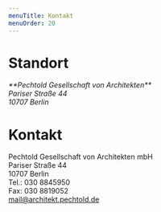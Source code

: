 ```yaml
---
menuTitle: Kontakt
menuOrder: 20
---
```


# Standort

<address lat="52.49778" long="13.31968">
**Pechtold Gesellschaft von Architekten**
<br/>Pariser Straße 44
<br/>10707 Berlin
</address>

<script src="http://maps.google.com/maps/api/js?sensor=false"> </script>
<script src="/scripts/map.js"> </script>

# Kontakt
Pechtold Gesellschaft von Architekten mbH
<br/>Pariser Straße 44  
10707 Berlin  
Tel.: 030 8845950  
Fax: 030 8819052  
<mail@architekt.pechtold.de>
